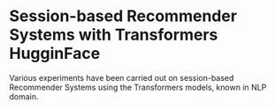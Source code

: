 # Session-based Recommender Systems with Transformers HugginFace
Various experiments have been carried out on session-based Recommender Systems using the Transformers models, known in NLP domain.


